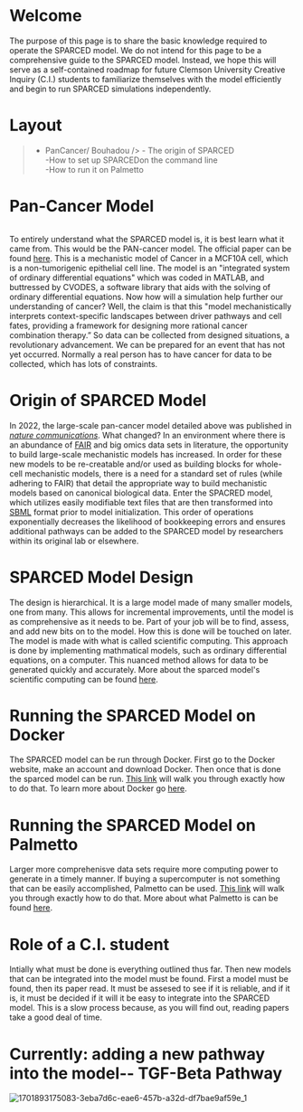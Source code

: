 # Welcome
The purpose of this page is to share the basic knowledge required to operate the SPARCED model. We do not intend for this page to be a comprehensive guide to the SPARCED model. Instead, we hope this will serve as a self-contained roadmap for future Clemson University Creative Inquiry (C.I.) students to familiarize themselves with the model efficiently and begin to run SPARCED simulations independently.
# Layout
> - PanCancer/ Bouhadou /> - The origin of SPARCED <br /> -How to set up SPARCEDon the command line <br /> -How to run it on Palmetto
#  Pan-Cancer Model <h6> 
To entirely understand what the SPARCED model is, it is best learn what it came from.  This would be the PAN-cancer model.  The official paper can be found [here](https://www.ncbi.nlm.nih.gov/pmc/articles/PMC5886578/).  This is a mechanistic model of Cancer in a MCF10A cell, which is a non-tumorigenic epithelial cell line.  The model is an "integrated system of ordinary differential equations"  which was coded in MATLAB, and buttressed by CVODES, a software library that aids with the solving of ordinary differential equations.  Now how will a simulation help further our understanding of cancer?  Well, the claim is that this "model mechanistically interprets context-specific landscapes between driver pathways and cell fates, providing a framework for designing more rational cancer combination therapy.”  So data can be collected from designed situations, a revolutionary advancement.  We can be prepared for an event that has not yet occurred.  Normally a real person has to have cancer for data to be collected, which has lots of constraints.  
# Origin of SPARCED Model
In 2022, the large-scale pan-cancer model detailed above was published in [*nature communications*](https://www.nature.com/articles/s41467-022-31138-1). What changed? In an environment where there is an abundance of [FAIR](https://www.go-fair.org/fair-principles/) and big omics data sets in literature, the opportunity to build large-scale mechanistic models has increased.  In order for these new models to be re-creatable and/or used as building blocks for whole-cell mechanistic models, there is a need for a standard set of rules (while adhering to FAIR) that detail the appropriate way to build mechanistic models based on canonical biological data.  Enter the SPACRED model, which utilizes easily modifiable text files that are then transformed into [SBML](https://sbml.org/) format prior to model initialization.  This order of operations exponentially decreases the likelihood of bookkeeping errors and ensures additional pathways can be added to the SPARCED model by researchers within its original lab or elsewhere.   


# SPARCED Model Design 
The design is hierarchical.  It is a large model made of many smaller models, one from many.  This allows for incremental improvements, until the model is as comprehensive as it needs to be.  Part of your job will be to find, assess, and add new bits on to the model.  How this is done will be touched on later.  The model is made with what is called scientific computing.  This approach is done by implementing mathmatical models, such as ordinary differential equations, on a computer.  This nuanced method allows for data to be generated quickly and accurately.  More about the sparced model's scientific computing can be found [here](https://docs.google.com/presentation/d/1-BdB6zB-agxxQZO4oOsBik_GF07Yeu2AvfM71NwmMIA/edit#slide=id.g2850f5059d4_0_10).


# Running the SPARCED Model on Docker
The SPARCED model can be run through Docker.  First go to the Docker website, make an account and download Docker.  Then once that is done the sparced model can be run.  [This link](https://youtu.be/TpziboQm0qs) will walk you through exactly how to do that.  To learn more about Docker go [here](https://www.Docker.com/resources/what-container/).

# Running the SPARCED Model on Palmetto
Larger more comprehenisve data sets require more computing power to generate in a timely manner.  If buying a supercomputer is not something that can be easily accomplished, Palmetto can be used. [This link](https://docs.google.com/presentation/d/1Doqqxc7U7tEDwjnZbUdJFkDByoTOyPUZQHn0qXMnG3g/edit#slide=id.p) will walk you through exactly how to do that.  More about what Palmetto is can be found [here](https://docs.rcd.clemson.edu/Palmetto/about/).

# Role of a C.I. student
Intially what must be done is everything outlined thus far.  Then new models that can be integrated into the model must be found.  First a model must be found, then its paper read.  It must be assesed to see if it is reliable, and if it is, it must be decided if it will it be easy to integrate into the SPARCED model.  This is a slow process because, as you will find out, reading papers take a good deal of time.  

# Currently: adding a new pathway into the model-- TGF-Beta Pathway
![1701893175083-3eba7d6c-eae6-457b-a32d-df7bae9af59e_1](https://github.com/Chubbysoap/Sparced-intro/assets/18647080/adc39f43-9f20-484a-818c-8339eb2ece67)

